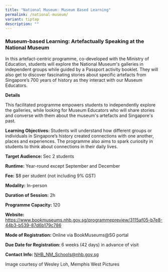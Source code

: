 ```yaml
---
title: "National Museum: Museum Based Learning"
permalink: /national-museum/
variant: tiptap
description: ""
---
```

<h3>Museum-based Learning: Artefactually Speaking at the National Museum</h3>
<p>In this artefact-centric programme, co-developed with the Ministry of
Education, students will explore the National Museum's galleries in independent
groups while guided by a Passport activity booklet. They will also get
to discover fascinating stories about specific artefacts from Singapore’s
700 years of history as they interact with our Museum Educators.</p>
<p><strong>Details</strong>
</p>
<p>This facilitated programme empowers students to independently explore
the galleries, while looking for Museum Educators who will share stories
and converse with them about the museum's artefacts and Singapore's past.</p>
<p><strong>Learning Objectives: </strong>Students will understand how different
groups or individuals in Singapore’s history created connections with one
another, places and experiences. The programme also aims to spark curiosity
in students to think about connections in their daily lives.</p>
<p><strong>Target Audience: </strong>Sec 2 students</p>
<p><strong>Runtime:</strong> Year-round except September and December</p>
<p><strong>Fee:</strong> $8 per student (not including 9% GST)</p>
<p><strong>Modality:</strong> In-person</p>
<p><strong>Duration of Session:</strong> 2h</p>
<p><strong>Programme Capacity: </strong>120</p>
<p><strong>Website: </strong><a href="https://www.bookmuseums.nhb.gov.sg/programmepreview/3115af05-b7e8-44b3-b539-87d6b179c786" rel="noopener noreferrer nofollow" target="_blank">https://www.bookmuseums.nhb.gov.sg/programmepreview/3115af05-b7e8-44b3-b539-87d6b179c786</a>
</p>
<p><strong>Mode of Registration: </strong>Online via BookMuseums@SG portal</p>
<p><strong>Due Date for Registration: </strong>6 weeks (42 days) in advance
of visit</p>
<p><strong>Contact Info: </strong><a href="mailto:NHB_NM_Schools@nhb.gov.sg" rel="noopener noreferrer nofollow" target="_blank">NHB_NM_Schools@nhb.gov.sg</a>
<br>
</p>
<p>Image courtesy of Wesley Loh, Memphis West Pictures</p>